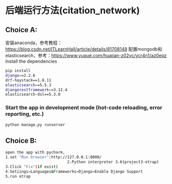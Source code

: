 # 后端运行方法(citation_network)

## Choice A:
安装anaconda，参考教程：https://blog.csdn.net/ITLearnHall/article/details/81708148
配置mongodb和elasticsearch，参考：https://www.yuque.com/huajian-z02yc/ycr4n1/az0epz
Install the dependencies
```bash
pip install
django==2.2.6
drf-haystack==1.8.11
elasticsearch==5.5.3
djangorestframework==3.12.4
elasticsearch-dsl==5.3.0
```

### Start the app in development mode (hot-code reloading, error reporting, etc.)
```bash
python manage.py runserver
```
## Choice B: 
```bash
open the app with pycharm,  
1.set "Run browser":http://127.0.0.1:8000/   
                           2.Python interpreter 3.6(project3-otrap)  
3.Click "Fix"(if exist)  
4.Setiings→Languages&Frameworks→Django→Enable Django Support   
5.run otrap
```
